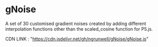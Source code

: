 # gNoise
A set of 30 customised gradient noises created by adding different interpolation functions other than the scaled_cosine function for P5.js. 

CDN LINK : "https://cdn.jsdelivr.net/gh/ngrunwell/gNoise/gNoise.js"
